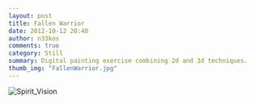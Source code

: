 ```yaml
---
layout: post
title: Fallen Warrior
date: 2012-10-12 20:40
author: n33kos
comments: true
category: Still
summary: Digital painting exercise combining 2d and 3d techniques.
thumb_img: "FallenWarrior.jpg"
---
```

<img alt="Spirit_Vision" src="/img/still/FallenWarrior.jpg">
